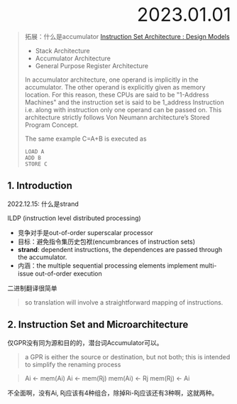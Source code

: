 <div style="text-align:right; font-size:3em;">2023.01.01</div>

> 拓展：什么是accumulator
> [Instruction Set Architecture : Design Models](https://witscad.com/course/computer-architecture/chapter/isa-design-models)
>
> * Stack Architecture
> * Accumulator Architecture
> * General Purpose Register Architecture
>
> In accumulator architecture, one operand is implicitly in the accumulator.
> The other operand is explicitly given as memory location.
> For this reason, these CPUs are said to be "1-Address Machines" and the instruction set is said to be 1_address Instruction
> i.e. along with instruction only one operand can be passed on.
> This architecture strictly follows Von Neumann architecture’s Stored Program Concept.
>
> The same example C=A+B is executed as
>
> ```
> LOAD A
> ADD B
> STORE C
> ```

## 1. Introduction

2022.12.15: 什么是strand

ILDP (instruction level distributed processing)

* 竞争对手是out-of-order superscalar processor
* 目标：避免指令集历史包袱(encumbrances of instruction sets)
* **strand**: dependent instructions, the dependences are passed through the accumulator.
* 内涵：the multiple sequential processing elements implement multi-issue out-of-order execution

二进制翻译很简单

> so translation will involve a straightforward mapping of instructions.

## 2. Instruction Set and Microarchitecture

仅GPR没有同为源和目的的，潜台词Accumulator可以。

> a GPR is either the source or destination, but not both; this is intended to simplify the renaming process

> Ai <- mem(Ai)
> Ai <- mem(Rj)
> mem(Ai) <- Rj
> mem(Rj) <- Ai

不全面啊，没有Ai, Rj应该有4种组合，除掉Ri-Rj应该还有3种啊，这就两种。
